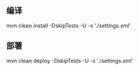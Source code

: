 ## 编译

mvn clean install -DskipTests -U -s './settings.xml'

## 部署

mvn clean deploy -DskipTests -U -s './settings.xml'
